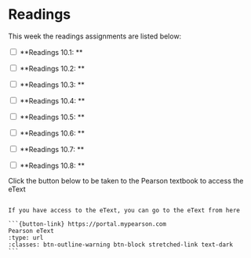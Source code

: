 # Readings

This week the readings assignments are listed below:

<label><input type="checkbox" id="week11_reading1" class="box"> **Readings 10.1: ** </input></label> 

<label><input type="checkbox" id="week11_reading2" class="box"> **Readings 10.2: ** </input></label> 

<label><input type="checkbox" id="week11_reading3" class="box"> **Readings 10.3: ** </input></label> 

<label><input type="checkbox" id="week11_reading4" class="box"> **Readings 10.4: ** </input></label> 

<label><input type="checkbox" id="week11_reading5" class="box"> **Readings 10.5: ** </input></label> 

<label><input type="checkbox" id="week11_reading5" class="box"> **Readings 10.6: ** </input></label> 

<label><input type="checkbox" id="week11_reading5" class="box"> **Readings 10.7: ** </input></label> 

<label><input type="checkbox" id="week11_reading5" class="box"> **Readings 10.8: ** </input></label>

Click the button below to be taken to the Pearson textbook to access the eText


````{card}

If you have access to the eText, you can go to the eText from here

```{button-link} https://portal.mypearson.com
Pearson eText
:type: url
:classes: btn-outline-warning btn-block stretched-link text-dark
```
````

